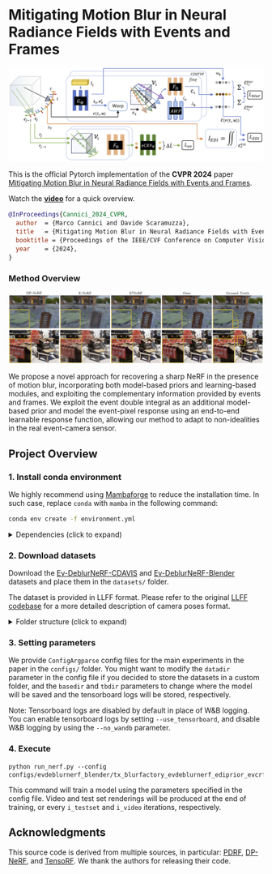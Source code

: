 # Mitigating Motion Blur in Neural Radiance Fields with Events and Frames

![](./assets/net_overview.png)

This is the official Pytorch implementation of the **CVPR 2024** paper\
[Mitigating Motion Blur in Neural Radiance Fields with Events and Frames](https://rpg.ifi.uzh.ch/docs/CVPR24_Cannici.pdf).

Watch the [**video**](https://youtu.be/5CuM2108R6E) for a quick overview.

```bibtex
@InProceedings{Cannici_2024_CVPR,
  author  = {Marco Cannici and Davide Scaramuzza},
  title   = {Mitigating Motion Blur in Neural Radiance Fields with Events and Frames},
  booktitle = {Proceedings of the IEEE/CVF Conference on Computer Vision and Pattern Recognition (CVPR)},
  year    = {2024},
}
```

### Method Overview

![](./assets/results.png)

We propose a novel approach for recovering a sharp NeRF in the presence of motion blur, incorporating both model-based
priors and learning-based modules, and exploiting the complementary information provided by events and frames. We 
exploit the event double integral as an additional model-based prior and model the event-pixel response using an 
end-to-end learnable response function, allowing our method to adapt to non-idealities in the real event-camera sensor.

## Project Overview

### 1. Install conda environment

We highly recommend using [Mambaforge](https://github.com/conda-forge/miniforge#mambaforge) to reduce the 
installation time.  In such case, replace `conda` with `mamba` in the following command:

```bash
conda env create -f environment.yml
```

<details>
<summary> Dependencies (click to expand) </summary>

```
- python=3.8
- pytorch-cuda=11.6
- pytorch==1.13.1
- torchvision==0.14.1
- configargparse=1.5.3
- einops=0.7.0
- imageio=2.22.0
- kornia=0.6.9
- numba=0.56.4
- numpy=1.23.1
- pandas=2.0.3
- plotly=5.18.0
- scikit-image=0.19.2
- scipy=1.9.1
- tqdm=4.65.0
- h5py=3.8.0
- pillow=9.2.0
- pyyaml=6.0
- open3d=0.15.1
- imageio-ffmpeg>=0.4.9
- matplotlib>=3.7.3
- opencv-python==4.6.0.66
- tensorboardx>=2.5.1
```    

</details>

### 2. Download datasets

Download the 
[Ev-DeblurNeRF-CDAVIS](https://download.ifi.uzh.ch/rpg/web/data/cvpr24_evdeblurnerf/evdeblurnerf_cdavis.zip) and
[Ev-DeblurNeRF-Blender](https://download.ifi.uzh.ch/rpg/web/data/cvpr24_evdeblurnerf/evdeblurnerf_blender.zip)
datasets and place them in the `datasets/` folder.

The dataset is provided in LLFF format. Please refer to the original 
[LLFF codebase](https://github.com/Fyusion/LLFF?tab=readme-ov-file#using-your-own-poses-without-running-colmap) 
for a more detailed description of camera poses format.

<details>
<summary>Folder structure (click to expand)</summary>

```
datasets/
├─ evdeblurnerf_cdavis/
│  ├─ blurbatteries/
│  │  ├─ images_1/            ◁─┬ Interleaved blur and sharp images, see llffhold and 
│  │  │  ├─ 00.png              └ llffhold_end args. Images are already undistorted.
│  │  │  ├─ 01.png
│  │  │  ├─ ...
│  │  │  └─ timestamps.npz    ◁─┬ Image timestamps in npz format with keys (timestamps, 
│  │  │                         │ timestamps_start, timestamps_end, start, end). Timestamps
│  │  │                         │ are either in us or ns, see events_tms_files_unit arg. Sharp
│  │  │                         └ images are indicated with timestamps_start = timestamps_end.
│  │  ├─ poses_bounds.npy     ◁── Camera poses in LLFF format.
│  │  ├─ events.h5            ◁─┬ Events saved in HDF5 file format with (p, t, x, y) keys. 
│  │  │                         └ Timestamps are either in us or ns, see events_tms_unit arg.
│  │  ├─ ev_map.npz           ◁─┬ Mapping between original image and undistorted space (used 
│  │  │                         └ with color events only, not available in Blender dataset).
│  │  ├─ all_poses_bounds.npy ◁── All available poses for interpolation in LLFF format.
│  │  └─ all_timestamps.npy   ◁── All available timestamps for interpolation.
│  └─ ... 
└─ evdeblurnerf_blender/
   └─ ...
```

</details>


### 3. Setting parameters

We provide `ConfigArgparse` config files for the main experiments in the paper in the `configs/` folder.
You might want to modify the `datadir` parameter in the config file if you decided to store the datasets in a custom
folder, and the `basedir` and `tbdir` parameters to change where the model will be saved and the tensorboard logs will 
be stored, respectively.

Note: Tensorboard logs are disabled by default in place of W&B logging. You can enable tensorboard logs by
setting `--use_tensorboard`, and disable W&B logging by using the `--no_wandb` parameter.

### 4. Execute

```
python run_nerf.py --config configs/evdeblurnerf_blender/tx_blurfactory_evdeblurnerf_ediprior_evcrf.txt
```

This command will train a model using the parameters specified in the config file. Video and test set renderings will be
produced at the end of training, or every `i_testset` and `i_video` iterations, respectively.

## Acknowledgments
This source code is derived from multiple sources, in particular: 
[PDRF](https://github.com/cpeng93/PDRF), 
[DP-NeRF](https://github.com/dogyoonlee/DP-NeRF),
and [TensoRF](https://github.com/apchenstu/TensoRF).
We thank the authors for releasing their code. 
